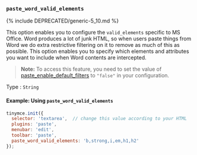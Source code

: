 ### `paste_word_valid_elements`

{% include DEPRECATED/generic-5_10.md %}

This option enables you to configure the `valid_elements` specific to MS Office. Word produces a lot of junk HTML, so when users paste things from Word we do extra restrictive filtering on it to remove as much of this as possible. This option enables you to specify which elements and attributes you want to include when Word contents are intercepted.

>**Note:** To access this feature, you need to set the value of [paste_enable_default_filters]({{site.baseurl}}/plugins/opensource/paste/#paste_enable_default_filters) to `"false"` in your configuration.

Type
: `String`

#### Example: Using `paste_word_valid_elements`

```js
tinymce.init({
  selector: 'textarea',  // change this value according to your HTML
  plugins: 'paste',
  menubar: 'edit',
  toolbar: 'paste',
  paste_word_valid_elements: 'b,strong,i,em,h1,h2'
});
```

